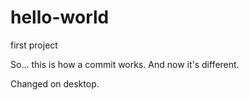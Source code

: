# hello-world
first project

So... this is how a commit works.
And now it's different.

Changed on desktop.